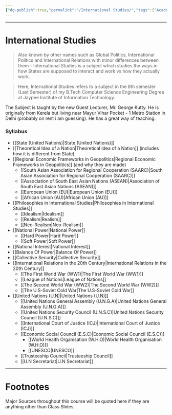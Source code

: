 ```yaml
---
{"dg-publish":true,"permalink":"/International Studies/","tags":["Academics","politics"]}
---
```



---
# International Studies
> Also known by other names such as Global Politics, International Politics and International Relations with minor differences between them - International Studies is a subject which studies the ways in how States are supposed to interact and work vs how they actually work.

> Here, International Studies refers to a subject in the 8th semester (Last Semester) of my B.Tech Computer Science Engineering Degree at Jaypee Institute of Information Technology.

The Subject is taught by the new Guest Lecturer, Mr. George Kutty. He is originally from Kerela but living near Mayur Vihar Pocket - 1 Metro Station in Delhi (probably on rent i am guessing). He has a great way of teaching.

### Syllabus
- [[State (United Nations)\|State (United Nations)]]
- [[Theoretical Idea of a Nation\|Theoretical Idea of a Nation]] (includes how it is different from State)
- [[Regional Economic Frameworks in Geopolitics\|Regional Economic Frameworks in Geopolitics]] (and why they are made)
	- [[South Asian Association for Regional Cooperation (SAARC)\|South Asian Association for Regional Cooperation (SAARC)]]
	- [[Association of South East Asian Nations (ASEAN)\|Association of South East Asian Nations (ASEAN)]]
	- [[European Union (EU)\|European Union (EU)]]
	- [[African Union (AU)\|African Union (AU)]]
- [[Philosophies in International Studies\|Philosophies in International Studies]]
	- [[Idealism\|Idealism]]
	- [[Realism\|Realism]]
	- [[Neo-Realism\|Neo-Realism]]
- [[National Power\|National Power]]
	- [[Hard Power\|Hard Power]]
	- [[Soft Power\|Soft Power]]
- [[National Interest\|National Interest]]
- [[Balance Of Power\|Balance Of Power]]
- [[Collective Security\|Collective Security]]
- [[International Relations in the 20th Century\|International Relations in the 20th Century]]
	- [[The First World War (WW1)\|The First World War (WW1)]]
	- [[League of Nations\|League of Nations]]
	- [[The Second World War (WW2)\|The Second World War (WW2)]]
	- [[The U.S-Soviet Cold War\|The U.S-Soviet Cold War]]
- [[United Nations (U.N)\|United Nations (U.N)]]
	- [[United Nations General Assembly (U.N.G.A)\|United Nations General Assembly (U.N.G.A)]]
	- [[United Nations Security Council (U.N.S.C)\|United Nations Security Council (U.N.S.C)]]
	- [[International Court of Justice (ICJ)\|International Court of Justice (ICJ)]]
	- [[Economic Social Council (E.S.C)\|Economic Social Council (E.S.C)]]
		- [[World Health Organisation (W.H.O)\|World Health Organisation (W.H.O)]]
		- [[UNESCO\|UNESCO]]
	- [[Trusteeship Council\|Trusteeship Council]]
	- [[U.N Secretariat\|U.N Secretariat]]


---
# Footnotes
Major Sources throughout this course will be quoted here if they are anything other than Class Slides.